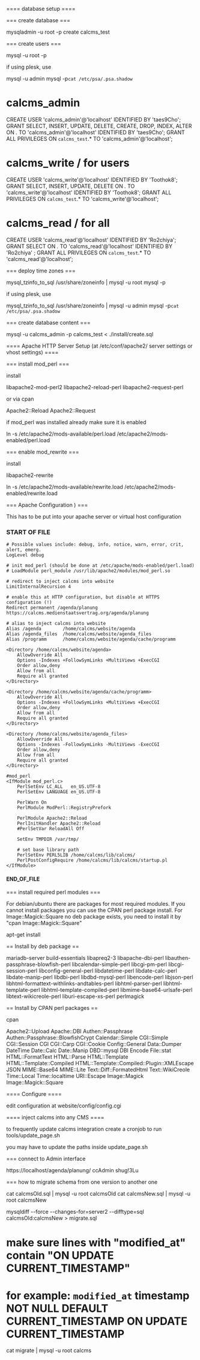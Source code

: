 
==== database setup ====

=== create database ===

  mysqladmin -u root -p create calcms_test

=== create users ===

  mysql -u root -p

if using plesk, use

  mysql -u admin mysql -p`cat /etc/psa/.psa.shadow`

# calcms_admin

CREATE USER 'calcms_admin'@'localhost' IDENTIFIED BY 'taes9Cho';
GRANT SELECT, INSERT, UPDATE, DELETE, CREATE, DROP, INDEX, ALTER ON *.* TO 'calcms_admin'@'localhost' IDENTIFIED BY 'taes9Cho';
GRANT ALL PRIVILEGES ON `calcms_test`.* TO 'calcms_admin'@'localhost';

# calcms_write / for users

CREATE USER 'calcms_write'@'localhost' IDENTIFIED BY 'Toothok8';
GRANT SELECT, INSERT, UPDATE, DELETE ON *.* TO 'calcms_write'@'localhost' IDENTIFIED BY 'Toothok8';
GRANT ALL PRIVILEGES ON `calcms_test`.* TO 'calcms_write'@'localhost';

# calcms_read / for all

CREATE USER 'calcms_read'@'localhost' IDENTIFIED BY 'Ro2chiya';
GRANT SELECT ON *.* TO 'calcms_read'@'localhost' IDENTIFIED BY 'Ro2chiya' ;
GRANT ALL PRIVILEGES ON `calcms_test`.* TO 'calcms_read'@'localhost';

=== deploy time zones ===

  mysql_tzinfo_to_sql /usr/share/zoneinfo | mysql -u root mysql -p

if using plesk, use

  mysql_tzinfo_to_sql /usr/share/zoneinfo | mysql -u admin mysql -p`cat /etc/psa/.psa.shadow`

=== create database content ===

mysql -u calcms_admin -p calcms_test < ./install/create.sql 

==== Apache HTTP Server Setup (at /etc/conf/apache2/ server settings or vhost settings) ====

=== install mod_perl ===

install 

libapache2-mod-perl2
libapache2-reload-perl
libapache2-request-perl

or via cpan

Apache2::Reload
Apache2::Request

if mod_perl was installed already make sure it is enabled

  ln -s /etc/apache2/mods-available/perl.load /etc/apache2/mods-enabled/perl.load

=== enable mod_rewrite ===

install

libapache2-rewrite

  ln -s /etc/apache2/mods-available/rewrite.load /etc/apache2/mods-enabled/rewrite.load

=== Apache Configuration ) ===

This has to be put into your apache server or virtual host configuration

### START OF FILE ###

    # Possible values include: debug, info, notice, warn, error, crit, alert, emerg.
    LogLevel debug

    # init mod_perl (should be done at /etc/apache/mods-enabled/perl.load)
    # LoadModule perl_module /usr/lib/apache2/modules/mod_perl.so

    # redirect to inject calcms into website
    LimitInternalRecursion 4

    # enable this at HTTP configuration, but disable at HTTPS configuration (!)
    Redirect permanent /agenda/planung https://calcms.medienstaatsvertrag.org/agenda/planung

    # alias to inject calcms into website
    Alias /agenda        /home/calcms/website/agenda
    Alias /agenda_files  /home/calcms/website/agenda_files
    Alias /programm      /home/calcms/website/agenda/cache/programm

    <Directory /home/calcms/website/agenda>
        AllowOverride All
        Options -Indexes +FollowSymLinks +MultiViews +ExecCGI
        Order allow,deny
        Allow from all
        Require all granted
    </Directory>

    <Directory /home/calcms/website/agenda/cache/programm>
	    AllowOverride All
	    Options -Indexes +FollowSymLinks +MultiViews +ExecCGI
	    Order allow,deny
	    Allow from all
	    Require all granted
    </Directory>

    <Directory /home/calcms/website/agenda_files>
	    AllowOverride All
	    Options -Indexes -FollowSymLinks -MultiViews -ExecCGI
	    Order allow,deny
	    Allow from all
	    Require all granted
    </Directory>

    #mod_perl
    <IfModule mod_perl.c>
        PerlSetEnv LC_ALL   en_US.UTF-8
        PerlSetEnv LANGUAGE en_US.UTF-8

        PerlWarn On
        PerlModule ModPerl::RegistryPrefork

        PerlModule Apache2::Reload
        PerlInitHandler Apache2::Reload
        #PerlSetVar ReloadAll Off

        SetEnv TMPDIR /var/tmp/

        # set base library path
        PerlSetEnv PERL5LIB /home/calcms/lib/calcms/
        PerlPostConfigRequire /home/calcms/lib/calcms/startup.pl
    </IfModule>

#### END_OF_FILE ####

=== install required perl modules ===

For debian/ubuntu there are packages for most required modules.
If you cannot install packages you can use the CPAN perl package install.
For Image::Magick::Square no deb package exists, you need to install it by "cpan Image::Magick::Square"

apt-get install <deb-package>

== Install by deb package ==

mariadb-server 
build-essentials
libapreq2-3
libapache-dbi-perl
libauthen-passphrase-blowfish-perl
libcalendar-simple-perl
libcgi-pm-perl
libcgi-session-perl
libconfig-general-perl
libdatetime-perl
libdate-calc-perl
libdate-manip-perl
libdbi-perl
libdbd-mysql-perl
libencode-perl
libjson-perl
libhtml-formattext-withlinks-andtables-perl
libhtml-parser-perl
libhtml-template-perl
libhtml-template-compiled-perl
libmime-base64-urlsafe-perl
libtext-wikicreole-perl
liburi-escape-xs-perl
perlmagick

== Install by CPAN perl packages ==

  cpan <perl-package>

Apache2::Upload
Apache::DBI
Authen::Passphrase
Authen::Passphrase::BlowfishCrypt
Calendar::Simple
CGI::Simple
CGI::Session
CGI
CGI::Carp
CGI::Cookie
Config::General
Data::Dumper
DateTime
Date::Calc
Date::Manip
DBD::mysql
DBI
Encode
File::stat
HTML::FormatText
HTML::Parse
HTML::Template
HTML::Template::Compiled
HTML::Template::Compiled::Plugin::XMLEscape
JSON
MIME::Base64
MIME::Lite
Text::Diff::FormatedHtml
Text::WikiCreole
Time::Local
Time::localtime
URI::Escape
Image::Magick
Image::Magick::Square

==== Configure ====

edit configuration at website/config/config.cgi

==== inject calcms into any CMS ====

to frequently update calcms integration create a cronjob to run tools/update_page.sh

you may have to update the paths inside update_page.sh

=== connect to Admin interface 

https://localhost/agenda/planung/
ccAdmin
shug!3Lu

=== how to migrate schema from one version to another one

cat  calcmsOld.sql | mysql -u root calcmsOld
cat  calcmsNew.sql | mysql -u root calcmsNew

mysqldiff --force --changes-for=server2 --difftype=sql calcmsOld:calcmsNew > migrate.sql
# make sure lines with "modified_at" contain "ON UPDATE CURRENT_TIMESTAMP"
# for example: `modified_at` timestamp NOT NULL DEFAULT CURRENT_TIMESTAMP ON UPDATE CURRENT_TIMESTAMP
cat migrate | mysql -u root calcms

